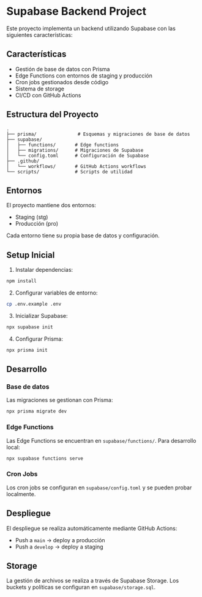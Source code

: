# Supabase Backend Project

Este proyecto implementa un backend utilizando Supabase con las siguientes características:

## Características

- Gestión de base de datos con Prisma
- Edge Functions con entornos de staging y producción
- Cron jobs gestionados desde código
- Sistema de storage
- CI/CD con GitHub Actions

## Estructura del Proyecto

```
.
├── prisma/               # Esquemas y migraciones de base de datos
├── supabase/
│   ├── functions/       # Edge functions
│   ├── migrations/      # Migraciones de Supabase
│   └── config.toml      # Configuración de Supabase
├── .github/
│   └── workflows/       # GitHub Actions workflows
└── scripts/             # Scripts de utilidad
```

## Entornos

El proyecto mantiene dos entornos:

- Staging (stg)
- Producción (pro)

Cada entorno tiene su propia base de datos y configuración.

## Setup Inicial

1. Instalar dependencias:

```bash
npm install
```

2. Configurar variables de entorno:

```bash
cp .env.example .env
```

3. Inicializar Supabase:

```bash
npx supabase init
```

4. Configurar Prisma:

```bash
npx prisma init
```

## Desarrollo

### Base de datos

Las migraciones se gestionan con Prisma:

```bash
npx prisma migrate dev
```

### Edge Functions

Las Edge Functions se encuentran en `supabase/functions/`. Para desarrollo local:

```bash
npx supabase functions serve
```

### Cron Jobs

Los cron jobs se configuran en `supabase/config.toml` y se pueden probar localmente.

## Despliegue

El despliegue se realiza automáticamente mediante GitHub Actions:

- Push a `main` -> deploy a producción
- Push a `develop` -> deploy a staging

## Storage

La gestión de archivos se realiza a través de Supabase Storage. Los buckets y políticas se configuran en `supabase/storage.sql`.
